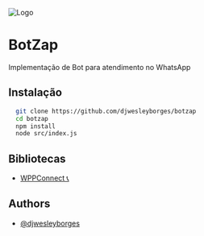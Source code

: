![Logo](https://wbsistem.com.br/wp-content/uploads/2023/12/wbsistem.png)

# BotZap

Implementação de Bot para atendimento no WhatsApp

## Instalação

```bash
  git clone https://github.com/djwesleyborges/botzap
  cd botzap
  npm install
  node src/index.js
```
    
## Bibliotecas
 - [WPPConnect 📞](https://github.com/wppconnect-team/wppconnect)


## Authors

- [@djwesleyborges](https://github.com/djwesleyborges)

